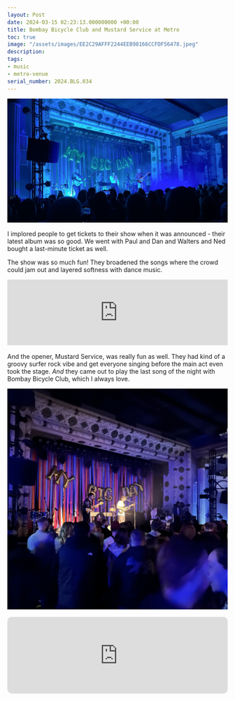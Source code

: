 ```yaml
---
layout: Post
date: 2024-03-15 02:23:13.000000000 +00:00
title: Bombay Bicycle Club and Mustard Service at Metro
toc: true
image: "/assets/images/EE2C29AFFF2244EEB98166CCFDF56478.jpeg"
description:
tags:
- music
- metro-venue
serial_number: 2024.BLG.034
---
```

![](/assets/images/EE2C29AFFF2244EEB98166CCFDF56478.jpeg)

I implored people to get tickets to their show when it was announced \- their latest album was so good\. We went with Paul and Dan and Walters and Ned bought a last\-minute ticket as well\.

The show was so much fun! They broadened the songs where the crowd could jam out and layered softness with dance music\.

<iframe allow="autoplay *; encrypted-media *;" frameborder="0" height="150" style="width:100%;max-width:660px;overflow:hidden;background:transparent;" sandbox="allow-forms allow-popups allow-same-origin allow-scripts allow-storage-access-by-user-activation allow-top-navigation-by-user-activation" src="https://embed.music.apple.com/us/album/meditate/1691912384?i=1691912956"></iframe>

And the opener, Mustard Service, was really fun as well\. They had kind of a groovy surfer rock vibe and get everyone singing before the main act even took the stage\. *And* they came out to play the last song of the night with Bombay Bicycle Club, which I always love\.

![](/assets/images/624B32627D9F4ABABBD069DD41C66B21.jpeg)

<iframe allow="autoplay *; encrypted-media *; fullscreen *; clipboard-write" frameborder="0" height="175" style="width:100%;max-width:660px;overflow:hidden;border-radius:10px;" sandbox="allow-forms allow-popups allow-same-origin allow-scripts allow-storage-access-by-user-activation allow-top-navigation-by-user-activation" src="https://embed.music.apple.com/us/album/late-night-drive/1687378851?i=1687378852"></iframe>
